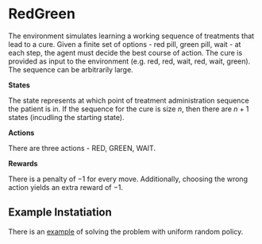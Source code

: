 # RedGreen

The environment simulates learning a working sequence of treatments that lead to a cure.
Given a finite set of options - red pill, green pill, wait - at each step, the agent must decide the best course of action.
The cure is provided as input to the environment (e.g. red, red, wait, red, wait, green).
The sequence can be arbitrarily large.

**States**

The state represents at which point of treatment administration sequence the patient is in.
If the sequence for the cure is size $n$, then there are $n+1$ states (incudling the starting state).

**Actions**

There are three actions - RED, GREEN, WAIT.

**Rewards**

There is a penalty of $-1$ for every move.
Additionally, choosing the wrong action yields an extra reward of $-1$.

## Example Instatiation

There is an [example](../../src/rlplg/examples/abcseq_play_random_policy.py) of solving the problem with uniform random policy.
